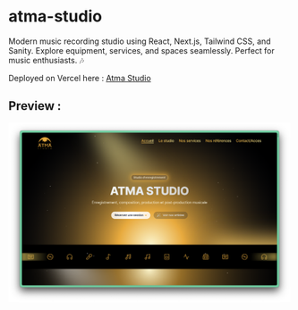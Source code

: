 # atma-studio

Modern music recording studio using React, Next.js, Tailwind CSS, and Sanity. Explore equipment, services, and spaces seamlessly. Perfect for music enthusiasts. 🎶

Deployed on Vercel here : [Atma Studio](https://studio-atma.com)

## Preview :

![Preview of Atma studio website](./screenshot.png)

